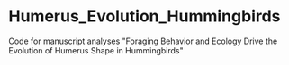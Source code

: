 # Humerus_Evolution_Hummingbirds
Code for manuscript analyses
"Foraging Behavior and Ecology Drive the Evolution of Humerus Shape in Hummingbirds"
